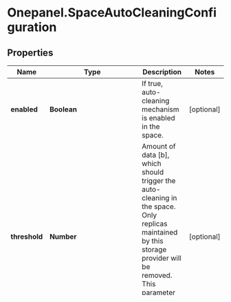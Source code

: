 # Onepanel.SpaceAutoCleaningConfiguration

## Properties
Name | Type | Description | Notes
------------ | ------------- | ------------- | -------------
**enabled** | **Boolean** | If true, auto-cleaning mechanism is enabled in the space. | [optional] 
**threshold** | **Number** | Amount of data [b], which should trigger the auto-cleaning in the space. Only replicas maintained by this storage provider will be removed.  This parameter is required to enable auto-cleaning.  | [optional] 
**target** | **Number** | Amount of data [b], at which the auto-cleaning process should stop. This parameter is required to enable auto-cleaning.  | [optional] 
**rules** | [**SpaceAutoCleaningRules**](SpaceAutoCleaningRules.md) | Rules used to select certain list of file replicas that can be evicted by auto-cleaning mechanism.  | [optional] 


